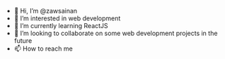 - 👋 Hi, I’m @zawsainan
- 👀 I’m interested in web development
- 🌱 I’m currently learning ReactJS
- 💞️ I’m looking to collaborate on some web development projects in the future
- 📫 How to reach me 

<!---
zawsainan/zawsainan is a ✨ special ✨ repository because its `README.md` (this file) appears on your GitHub profile.
You can click the Preview link to take a look at your changes.
--->
